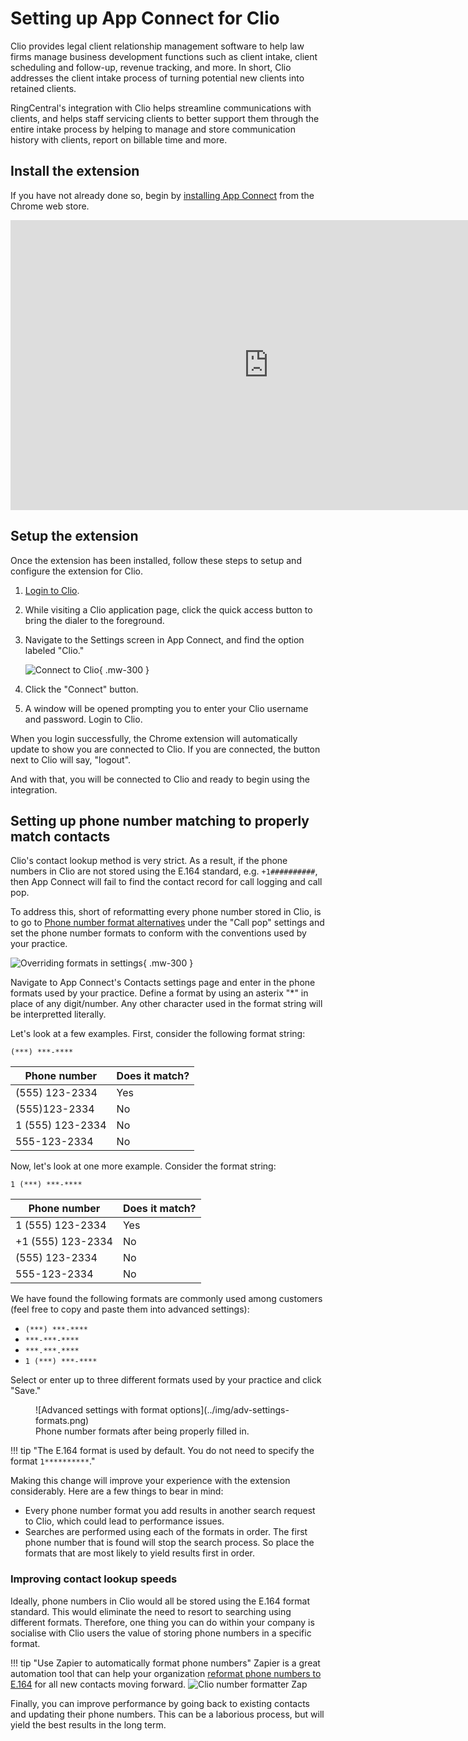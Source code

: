 # Setting up App Connect for Clio

Clio provides legal client relationship management software to help law firms manage business development functions such as client intake, client scheduling and follow-up, revenue tracking, and more. In short, Clio addresses the client intake process of turning potential new clients into retained clients.

RingCentral's integration with Clio helps streamline communications with clients, and helps staff servicing clients to better support them through the entire intake process by helping to manage and store communication history with clients, report on billable time and more.

## Install the extension

If you have not already done so, begin by [installing App Connect](../getting-started.md) from the Chrome web store. 

<iframe width="825" height="464" src="https://www.youtube.com/embed/pQgdsAR1UCI?si=PaSTDhHkTUa9fMtk" title="App Connect for Clio - quick start" frameborder="0" allow="accelerometer; autoplay; clipboard-write; encrypted-media; gyroscope; picture-in-picture; web-share" allowfullscreen></iframe>

## Setup the extension

Once the extension has been installed, follow these steps to setup and configure the extension for Clio. 

1. [Login to Clio](https://account.clio.com/).

2. While visiting a Clio application page, click the quick access button to bring the dialer to the foreground. 

3. Navigate to the Settings screen in App Connect, and find the option labeled "Clio."

    ![Connect to Clio](../img/clio-connect.png){ .mw-300 }

4. Click the "Connect" button. 

5. A window will be opened prompting you to enter your Clio username and password. Login to Clio. 

When you login successfully, the Chrome extension will automatically update to show you are connected to Clio. If you are connected, the button next to Clio will say, "logout".

And with that, you will be connected to Clio and ready to begin using the integration. 

## Setting up phone number matching to properly match contacts

Clio's contact lookup method is very strict. As a result, if the phone numbers in Clio are not stored using the E.164 standard, e.g. `+1##########`, then App Connect will fail to find the contact record for call logging and call pop. 

To address this, short of reformatting every phone number stored in Clio, is to go to [Phone number format alternatives](../users/phone-number-formats.md) under the "Call pop" settings and set the phone number formats to conform with the conventions used by your practice. 

![Overriding formats in settings](../img/overriding-format-setup.png){ .mw-300 }
  
Navigate to App Connect's Contacts settings page and enter in the phone formats used by your practice. Define a format by using an asterix "*" in place of any digit/number. Any other character used in the format string will be interpretted literally. 

Let's look at a few examples. First, consider the following format string:

    (***) ***-****
	
| Phone number     | Does it match? |
|------------------|----------------|
| (555) 123-2334   | Yes            |
| (555)123-2334    | No             |
| 1 (555) 123-2334 | No             |
| 555-123-2334     | No             |

Now, let's look at one more example. Consider the format string:

    1 (***) ***-****
	
| Phone number      | Does it match? |
|-------------------|----------------|
| 1 (555) 123-2334  | Yes            |
| +1 (555) 123-2334 | No             |
| (555) 123-2334    | No             |
| 555-123-2334      | No             |

We have found the following formats are commonly used among customers (feel free to copy and paste them into advanced settings):

* `(***) ***-****`
* `***-***-****`
* `***.***.****`
* `1 (***) ***-****`

Select or enter up to three different formats used by your practice and click "Save." 

<figure markdown>
  ![Advanced settings with format options](../img/adv-settings-formats.png)
  <figcaption>Phone number formats after being properly filled in.</figcaption>
</figure>

!!! tip "The E.164 format is used by default. You do not need to specify the format `1**********`."

Making this change will improve your experience with the extension considerably. Here are a few things to bear in mind:

* Every phone number format you add results in another search request to Clio, which could lead to performance issues.
* Searches are performed using each of the formats in order. The first phone number that is found will stop the search process. So place the formats that are most likely to yield results first in order. 

### Improving contact lookup speeds

Ideally, phone numbers in Clio would all be stored using the E.164 format standard. This would eliminate the need to resort to searching using different formats. Therefore, one thing you can do within your company is socialise with Clio users the value of storing phone numbers in a specific format. 

!!! tip "Use Zapier to automatically format phone numbers"
    Zapier is a great automation tool that can help your organization [reformat phone numbers to E.164](https://zapier.com/apps/clio/integrations/formatter/1481647/format-numbers-for-new-clio-contacts-with-formatter-by-zapier) for all new contacts moving forward.
    ![Clio number formatter Zap](../img/clio-zapier.png)

Finally, you can improve performance by going back to existing contacts and updating their phone numbers. This can be a laborious process, but will yield the best results in the long term. 
